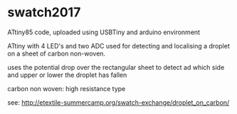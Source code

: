 # swatch2017
ATtiny85 code, uploaded using USBTiny and arduino environment

ATtiny with 4 LED's and two ADC
used for detecting and localising a droplet on a sheet of carbon non-woven.

uses the potential drop over the rectangular sheet to detect ad which side and upper or lower the droplet has fallen

carbon non woven: high resistance type

see: http://etextile-summercamp.org/swatch-exchange/droplet_on_carbon/
